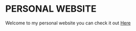 #   PERSONAL WEBSITE

Welcome to my personal website
you can check it out <a href="/index.html">Here</a>
